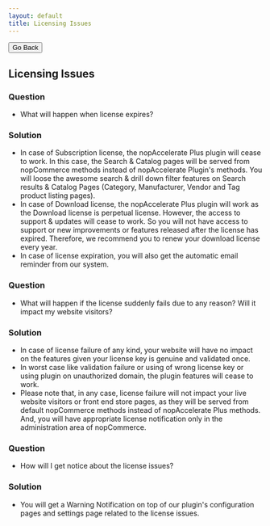 ```yaml
---
layout: default
title: Licensing Issues
---
```

<div class="backtoprevpage">
  <button id="backButton">Go Back</button>
</div>
<div class="page-title">
  <h2>Licensing Issues</h2>
</div>
<div class="sub-section">
  <div class="sub-title">
    <h3>
      <span>Question</span>
    </h3>
  </div>
  <div class="section-content">
    <ul class="subinfo-badges">
      <li>What will happen when license expires?</li>
    </ul>
  </div>
</div> 
<div class="sub-section">
  <div class="sub-title">
    <h3>
      <span>Solution</span>
    </h3>
  </div>
  <div class="section-content">
    <ul class="subinfo-badges">
      <li>In case of Subscription license, the nopAccelerate Plus plugin will cease to work. In this case, the Search & Catalog pages will be served from nopCommerce methods instead of nopAccelerate Plugin's methods. You will loose the awesome search & drill down filter features on Search results & Catalog Pages (Category, Manufacturer, Vendor and Tag product listing pages).</li>
      <li>In case of Download license, the nopAccelerate Plus plugin will work as the Download license is perpetual license. However, the access to support & updates will cease to work. So you will not have access to support or new improvements or features released after the license has expired. Therefore, we recommend you to renew your download license every year.</li>
      <li>In case of license expiration, you will also get the automatic email reminder from our system.</li>
    </ul>
  </div>
</div>
<div class="sub-section">
  <div class="sub-title">
    <h3>
      <span>Question</span>
    </h3>
  </div>
  <div class="section-content">
    <ul class="subinfo-badges">
      <li>What will happen if the license suddenly fails due to any reason? Will it impact my website visitors?</li>
    </ul>
  </div>
</div>
<div class="sub-section">
  <div class="sub-title">
    <h3>
      <span>Solution</span>
    </h3>
  </div>
  <div class="section-content">
    <ul class="subinfo-badges">
      <li>In case of license failure of any kind, your website will have no impact on the features given your license key is genuine and validated once.</li>
      <li>In worst case like validation failure or using of wrong license key or using plugin on unauthorized domain, the plugin features will cease to work.</li>
      <li>Please note that, in any case, license failure will not impact your live website visitors or front end store pages, as they will be served from default nopCommerce methods instead of nopAccelerate Plus methods. And, you will have appropriate license notification only in the administration area of nopCommerce.</li>
    </ul>
  </div>
</div>
<div class="sub-section">
  <div class="sub-title">
    <h3>
      <span>Question</span>
    </h3>
  </div>
  <div class="section-content">
    <ul class="subinfo-badges">
      <li>How will I get notice about the license issues?</li>
    </ul>
  </div>
</div>
<div class="sub-section">
  <div class="sub-title">
    <h3>
      <span>Solution</span>
    </h3>
  </div>
  <div class="section-content">
    <ul class="subinfo-badges">
      <li>You will get a Warning Notification on top of our plugin's configuration pages and settings page related to the license issues.
      </li>
    </ul>
  </div>
</div>